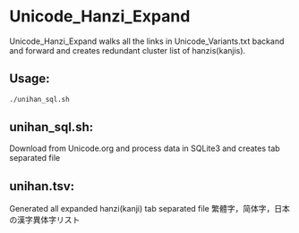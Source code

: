 # Unicode_Hanzi_Expand

Unicode_Hanzi_Expand walks all the links in Unicode_Variants.txt backand and forward and creates redundant cluster list of hanzis(kanjis).

## Usage:

```bash
./unihan_sql.sh
```

## unihan_sql.sh:
Download from Unicode.org and process data in SQLite3 and creates tab separated file

## unihan.tsv:
Generated all expanded hanzi(kanji) tab separated file
繁體字，简体字，日本の漢字異体字リスト

